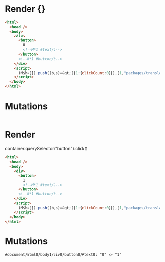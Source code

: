 # Render {}
```html
<html>
  <head />
  <body>
    <div>
      <button>
        0
        <!--M*1 #text/1-->
      </button>
      <!--M*1 #button/0-->
    </div>
    <script>
      (M$h=[]).push((b,s)=&gt;({1:{clickCount:0}}),[1,"packages/translator/src/__tests__/fixtures/basic-component/components/counter.marko_0_clickCount",])
    </script>
  </body>
</html>
```

# Mutations
```

```


# Render 
container.querySelector("button").click()

```html
<html>
  <head />
  <body>
    <div>
      <button>
        1
        <!--M*1 #text/1-->
      </button>
      <!--M*1 #button/0-->
    </div>
    <script>
      (M$h=[]).push((b,s)=&gt;({1:{clickCount:0}}),[1,"packages/translator/src/__tests__/fixtures/basic-component/components/counter.marko_0_clickCount",])
    </script>
  </body>
</html>
```

# Mutations
```
#document/html0/body1/div0/button0/#text0: "0" => "1"
```